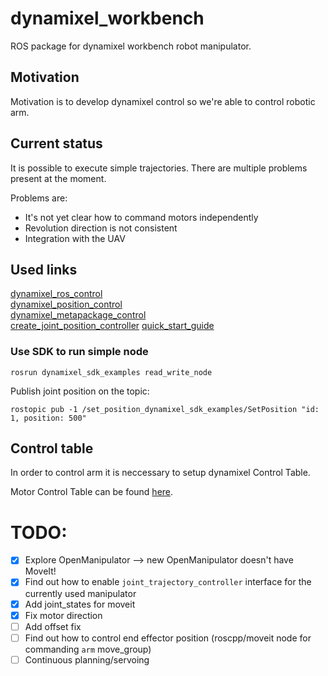 # dynamixel_workbench 


ROS package for dynamixel workbench robot manipulator. 


## Motivation

Motivation is to develop dynamixel control so we're able to control robotic arm. 


## Current status

It is possible to execute simple trajectories. There are multiple problems present at the moment. 

Problems are: 
 - It's not yet clear how to command motors independently 
 - Revolution direction is not consistent 
 - Integration with the UAV


## Used links

[dynamixel_ros_control](http://resibots.eu/dynamixel_control_hw/)  
[dynamixel_position_control](http://wiki.ros.org/action/fullsearch/Camera%2BDynamixelRobotSample/dynamixelpositioncontrol?action=fullsearch&context=180&value=linkto%3A%22Camera%2BDynamixelRobotSample%2Fdynamixelpositioncontrol%22)  
[dynamixel_metapackage_control](http://wiki.ros.org/action/fullsearch/Camera%2BDynamixelRobotSample/dynamixelpositioncontrol?action=fullsearch&context=180&value=linkto%3A%22Camera%2BDynamixelRobotSample%2Fdynamixelpositioncontrol%22)  
[create_joint_position_controller](http://wiki.ros.org/dynamixel_controllers/Tutorials/CreatingJointPositionController)
[quick_start_guide](https://www.youtube.com/watch?v=SpdxjsCO9sE&ab_channel=ROBOTISOpenSourceTeam)  


### Use SDK to run simple node
``` 
rosrun dynamixel_sdk_examples read_write_node
```
Publish joint position on the topic: 
```
rostopic pub -1 /set_position_dynamixel_sdk_examples/SetPosition "id: 1, position: 500"
```

## Control table 

In order to control arm it is neccessary to setup dynamixel Control Table. 

Motor Control Table can be found [here](https://emanual.robotis.com/docs/en/dxl/x/xm430-w350/). 

# TODO: 

- [x] Explore OpenManipulator --> new OpenManipulator doesn't have MoveIt!
- [x] Find out how to enable `joint_trajectory_controller` interface for the currently used manipulator
- [x] Add joint_states for moveit
- [x] Fix motor direction
- [ ] Add offset fix
- [ ] Find out how to control end effector position (roscpp/moveit node for commanding `arm` move_group)
- [ ] Continuous planning/servoing 
